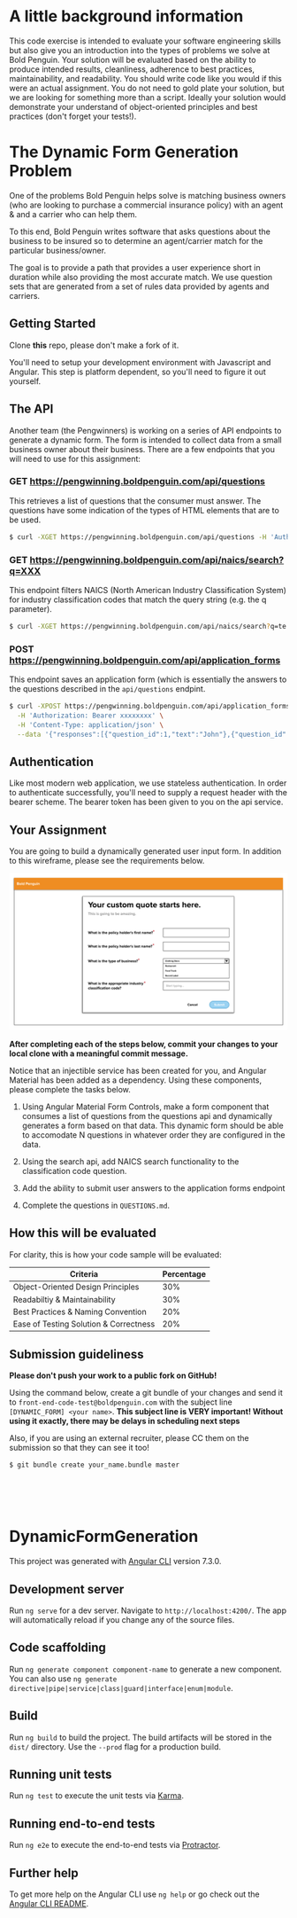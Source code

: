 # A little background information

This code exercise is intended to evaluate your software engineering skills but also give you an introduction into the types of problems we solve at Bold Penguin. Your solution will be evaluated based on the ability to produce intended results, cleanliness, adherence to best practices, maintainability, and readability. You should write code like you would if this were an actual assignment. You do not need to gold plate your solution, but we are looking for something more than a script.  Ideally your solution would demonstrate your understand of object-oriented principles and best practices (don't forget your tests!).

# The Dynamic Form Generation Problem

One of the problems Bold Penguin helps solve is matching business owners (who are looking to purchase a commercial insurance policy) with an agent & and a carrier who can help them.

To this end, Bold Penguin writes software that asks questions about the business to be insured so to determine an agent/carrier match for the particular business/owner.

The goal is to provide a path that provides a user experience short in duration while also providing the most accurate match.  We use question sets that are generated from a set of rules data provided by agents and carriers.

## Getting Started

Clone **this** repo, please don't make a fork of it.

You'll need to setup your development environment with Javascript and Angular. This step is platform dependent, so you'll need to figure it out yourself.

## The API

Another team (the Pengwinners) is working on a series of API endpoints to generate a dynamic form. The form is intended to collect data from a small business owner about their business. There are a few endpoints that you will need to use for this assignment:

### GET https://pengwinning.boldpenguin.com/api/questions

This retrieves a list of questions that the consumer must answer. The questions have some indication of the types of HTML elements that are to be used.

```bash
$ curl -XGET https://pengwinning.boldpenguin.com/api/questions -H 'Authorization: Bearer xxxxxxxx'
```

### GET https://pengwinning.boldpenguin.com/api/naics/search?q=XXX

This endpoint filters NAICS (North American Industry Classification System) for industry classification codes that match the query string (e.g. the q parameter).

```bash
$ curl -XGET https://pengwinning.boldpenguin.com/api/naics/search?q=te -H 'Authorization: Bearer xxxxxxxx'
```

### POST https://pengwinning.boldpenguin.com/api/application_forms

This endpoint saves an application form (which is essentially the answers to the questions described in the `api/questions` endpint.

```bash
$ curl -XPOST https://pengwinning.boldpenguin.com/api/application_forms \
  -H 'Authorization: Bearer xxxxxxxx' \
  -H 'Content-Type: application/json' \
  --data '{"responses":[{"question_id":1,"text":"John"},{"question_id":2,"text":"Doe"},{"question_id":3,"option_id":1},{"question_id":4,"text":"123433"}]}'
```


## Authentication

Like most modern web application, we use stateless authentication. In order to authenticate successfully, you'll need to supply a request header with the bearer scheme. The bearer token has been given to you on the api service.

## Your Assignment

You are going to build a dynamically generated user input form. In addition to this wireframe, please see the requirements below.

![dynamic-form-wireframe.png](dynamic-form-wireframe.png)

**After completing each of the steps below, commit your changes to your local clone with a meaningful commit message.**

Notice that an injectible service has been created for you, and Angular Material has been added as a dependency. Using these components, please complete the tasks below.

1. Using Angular Material Form Controls, make a form component that consumes a list of questions from the questions api and dynamically generates a form based on that data.  This dynamic form should be able to accomodate N questions in whatever order they are configured in the data.

2. Using the search api, add NAICS search functionality to the classification code question.

3. Add the ability to submit user answers to the application forms endpoint

4. Complete the questions in `QUESTIONS.md`.

## How this will be evaluated

For clarity, this is how your code sample will be evaluated:

| Criteria | Percentage |
|----------|-----|
| Object-Oriented Design Principles | 30% |
| Readabiltiy & Maintainability | 30% |
| Best Practices & Naming Convention | 20% |
| Ease of Testing Solution & Correctness | 20% |

## Submission guideliness

**Please don't push your work to a public fork on GitHub!**

Using the command below, create a git bundle of your changes and send it to `front-end-code-test@boldpenguin.com` with the subject line `[DYNAMIC_FORM] <your name>`. **This subject line is VERY important! Without using it exactly, there may be delays in scheduling next steps**

Also, if you are using an external recruiter, please CC them on the submission so that they can see it too!

```bash
$ git bundle create your_name.bundle master
```

<br/>
<br/>
<br/>





# DynamicFormGeneration

This project was generated with [Angular CLI](https://github.com/angular/angular-cli) version 7.3.0.

## Development server

Run `ng serve` for a dev server. Navigate to `http://localhost:4200/`. The app will automatically reload if you change any of the source files.

## Code scaffolding

Run `ng generate component component-name` to generate a new component. You can also use `ng generate directive|pipe|service|class|guard|interface|enum|module`.

## Build

Run `ng build` to build the project. The build artifacts will be stored in the `dist/` directory. Use the `--prod` flag for a production build.

## Running unit tests

Run `ng test` to execute the unit tests via [Karma](https://karma-runner.github.io).

## Running end-to-end tests

Run `ng e2e` to execute the end-to-end tests via [Protractor](http://www.protractortest.org/).

## Further help

To get more help on the Angular CLI use `ng help` or go check out the [Angular CLI README](https://github.com/angular/angular-cli/blob/master/README.md).
